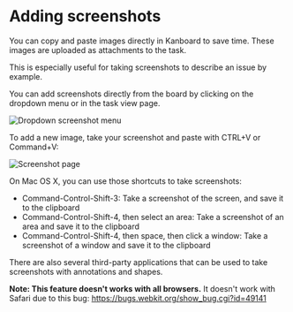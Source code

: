 Adding screenshots
==================

You can copy and paste images directly in Kanboard to save time.
These images are uploaded as attachments to the task.

This is especially useful for taking screenshots to describe an issue by example.

You can add screenshots directly from the board by clicking on the dropdown menu or in the task view page.

![Dropdown screenshot menu](http://kanboard.net/screenshots/documentation/dropdown-screenshot.png)

To add a new image, take your screenshot and paste with CTRL+V or Command+V:

![Screenshot page](http://kanboard.net/screenshots/documentation/task-screenshot.png)

On Mac OS X, you can use those shortcuts to take screenshots:

- Command-Control-Shift-3: Take a screenshot of the screen, and save it to the clipboard
- Command-Control-Shift-4, then select an area: Take a screenshot of an area and save it to the clipboard
- Command-Control-Shift-4, then space, then click a window: Take a screenshot of a window and save it to the clipboard

There are also several third-party applications that can be used to take screenshots with annotations and shapes.

**Note: This feature doesn't works with all browsers.** It doesn't work with Safari due to this bug: https://bugs.webkit.org/show_bug.cgi?id=49141
